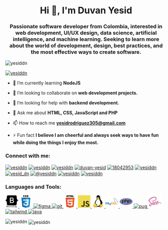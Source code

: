 <h1 align="center">Hi 👋, I'm Duvan Yesid</h1>
<h3 align="center">Passionate software developer from Colombia, interested in web development, UI/UX design, data science, artificial intelligence, and machine learning. Seeking to learn more about the world of development, design, best practices, and the most effective ways to create software.</h3>

<p align="left"> <img src="https://komarev.com/ghpvc/?username=yesiddn&label=Profile%20views&color=0e75b6&style=flat" alt="yesiddn" /> </p>

<p align="left"> <a href="https://twitter.com/yesiddn" target="blank"><img src="https://img.shields.io/twitter/follow/yesiddn?logo=twitter&style=for-the-badge" alt="yesiddn" /></a> </p>

<!--- 🔭 Currently working on **Kara Studio, a research project at SENNOVA.** -->

- 🌱 I’m currently learning **NodeJS**

- 👯 I’m looking to collaborate on **web development projects.**

- 🤝 I’m looking for help with **backend development.**

<!-- - 👨‍💻 All of my projects are available at [yesiddn.me](yesiddn.me) -->

<!-- - 📝 I regularly write articles on [medium.com](medium.com) -->

- 💬 Ask me about **HTML, CSS, JavaScript and PHP**

- 📫 How to reach me **yesidrodriguez305@gmail.com**

<!-- - 📄 Know about my experiences [yesiddn.me/experience](yesiddn.me/experience) -->

- ⚡ Fun fact **I believe I am cheerful and always seek ways to have fun while doing the things I enjoy the most.**

<h3 align="left">Connect with me:</h3>
<p align="left">
<a href="https://codepen.io/yesiddn" target="blank"><img align="center" src="https://raw.githubusercontent.com/rahuldkjain/github-profile-readme-generator/master/src/images/icons/Social/codepen.svg" alt="yesiddn" height="30" width="40" /></a>
<a href="https://dev.to/yesiddn" target="blank"><img align="center" src="https://raw.githubusercontent.com/rahuldkjain/github-profile-readme-generator/master/src/images/icons/Social/devto.svg" alt="yesiddn" height="30" width="40" /></a>
<a href="https://twitter.com/yesiddn" target="blank"><img align="center" src="https://raw.githubusercontent.com/rahuldkjain/github-profile-readme-generator/master/src/images/icons/Social/twitter.svg" alt="yesiddn" height="30" width="40" /></a>
<a href="https://linkedin.com/in/duvan-yesid" target="blank"><img align="center" src="https://raw.githubusercontent.com/rahuldkjain/github-profile-readme-generator/master/src/images/icons/Social/linked-in-alt.svg" alt="duvan-yesid" height="30" width="40" /></a>
<a href="https://stackoverflow.com/users/18042953" target="blank"><img align="center" src="https://raw.githubusercontent.com/rahuldkjain/github-profile-readme-generator/master/src/images/icons/Social/stack-overflow.svg" alt="18042953" height="30" width="40" /></a>
<a href="https://codesandbox.com/yesiddn" target="blank"><img align="center" src="https://raw.githubusercontent.com/rahuldkjain/github-profile-readme-generator/master/src/images/icons/Social/codesandbox.svg" alt="yesiddn" height="30" width="40" /></a>
<a href="https://instagram.com/yesid_dn" target="blank"><img align="center" src="https://raw.githubusercontent.com/rahuldkjain/github-profile-readme-generator/master/src/images/icons/Social/instagram.svg" alt="yesid_dn" height="30" width="40" /></a>
<a href="https://medium.com/@yesiddn" target="blank"><img align="center" src="https://raw.githubusercontent.com/rahuldkjain/github-profile-readme-generator/master/src/images/icons/Social/medium.svg" alt="@yesiddn" height="30" width="40" /></a>
<a href="https://www.hackerrank.com/yesiddn" target="blank"><img align="center" src="https://raw.githubusercontent.com/rahuldkjain/github-profile-readme-generator/master/src/images/icons/Social/hackerrank.svg" alt="yesiddn" height="30" width="40" /></a>
<a href="https://www.leetcode.com/yesiddn" target="blank"><img align="center" src="https://raw.githubusercontent.com/rahuldkjain/github-profile-readme-generator/master/src/images/icons/Social/leet-code.svg" alt="yesiddn" height="30" width="40" /></a>
</p>

<h3 align="left">Languages and Tools:</h3>
<p align="left"> <a href="https://getbootstrap.com" target="_blank" rel="noreferrer"> <img src="https://raw.githubusercontent.com/devicons/devicon/master/icons/bootstrap/bootstrap-plain-wordmark.svg" alt="bootstrap" width="40" height="40"/> </a> <a href="https://www.w3schools.com/css/" target="_blank" rel="noreferrer"> <img src="https://raw.githubusercontent.com/devicons/devicon/master/icons/css3/css3-original-wordmark.svg" alt="css3" width="40" height="40"/> </a> <a href="https://www.figma.com/" target="_blank" rel="noreferrer"> <img src="https://www.vectorlogo.zone/logos/figma/figma-icon.svg" alt="figma" width="40" height="40"/> </a> <a href="https://git-scm.com/" target="_blank" rel="noreferrer"> <img src="https://www.vectorlogo.zone/logos/git-scm/git-scm-icon.svg" alt="git" width="40" height="40"/> </a> <a href="https://www.w3.org/html/" target="_blank" rel="noreferrer"> <img src="https://raw.githubusercontent.com/devicons/devicon/master/icons/html5/html5-original-wordmark.svg" alt="html5" width="40" height="40"/> </a> <a href="https://developer.mozilla.org/en-US/docs/Web/JavaScript" target="_blank" rel="noreferrer"> <img src="https://raw.githubusercontent.com/devicons/devicon/master/icons/javascript/javascript-original.svg" alt="javascript" width="40" height="40"/> </a> <a href="https://www.linux.org/" target="_blank" rel="noreferrer"> <img src="https://raw.githubusercontent.com/devicons/devicon/master/icons/linux/linux-original.svg" alt="linux" width="40" height="40"/> </a> <a href="https://www.mysql.com/" target="_blank" rel="noreferrer"> <img src="https://raw.githubusercontent.com/devicons/devicon/master/icons/mysql/mysql-original-wordmark.svg" alt="mysql" width="40" height="40"/> </a> <a href="https://www.php.net" target="_blank" rel="noreferrer"> <img src="https://raw.githubusercontent.com/devicons/devicon/master/icons/php/php-original.svg" alt="php" width="40" height="40"/> </a> <a href="https://pugjs.org" target="_blank" rel="noreferrer"> <img src="https://cdn.worldvectorlogo.com/logos/pug.svg" alt="pug" width="40" height="40"/> </a> <a href="https://sass-lang.com" target="_blank" rel="noreferrer"> <img src="https://raw.githubusercontent.com/devicons/devicon/master/icons/sass/sass-original.svg" alt="sass" width="40" height="40"/> </a> <a href="https://tailwindcss.com/" target="_blank" rel="noreferrer"> <img src="https://www.vectorlogo.zone/logos/tailwindcss/tailwindcss-icon.svg" alt="tailwind" width="40" height="40"/>  </a> <a href="https://java.com/" target="_blank" rel="noreferrer"> <img src="https://www.vectorlogo.zone/logos/java/java-icon.svg" alt="java" width="40" height="40"/> </a> </p>

<p><img align="left" src="https://github-readme-stats.vercel.app/api/top-langs?username=yesiddn&show_icons=true&locale=en&layout=compact" alt="yesiddn" /></p>

<p>&nbsp;<img align="center" src="https://github-readme-stats.vercel.app/api?username=yesiddn&show_icons=true&locale=en" alt="yesiddn" /></p>
